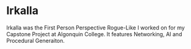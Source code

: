 # Irkalla
Irkalla was the First Person Perspective Rogue-Like I worked on for my Capstone Project at Algonquin College. It features Networking, AI and Procedural Generaiton.
